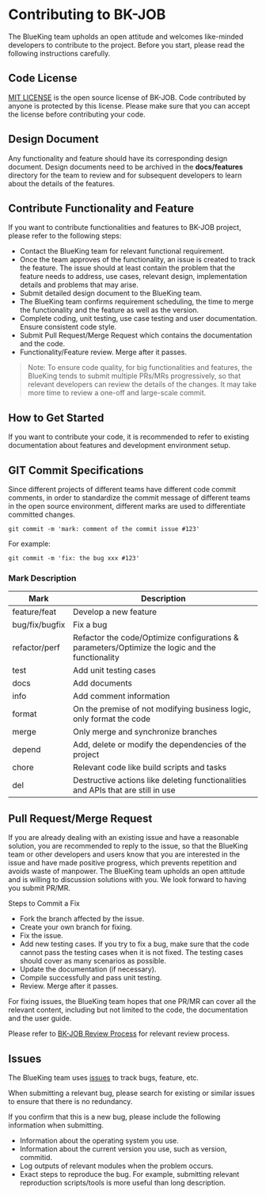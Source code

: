 # Contributing to BK-JOB

The BlueKing team upholds an open attitude and welcomes like-minded developers to contribute to the project. Before you start, please read the following instructions carefully.

## Code License

[MIT LICENSE](LICENSE.txt) is the open source license of BK-JOB. Code contributed by anyone is protected by this license. Please make sure that you can accept the license before contributing your code.

## Design Document

Any functionality and feature should have its corresponding design document. Design documents need to be archived in the **docs/features** directory for the team to review and for subsequent developers to learn about the details of the features.

## Contribute Functionality and Feature

If you want to contribute functionalities and features to BK-JOB project, please refer to the following steps:

* Contact the BlueKing team for relevant functional requirement.
* Once the team approves of the functionality, an issue is created to track the feature. The issue should at least contain the problem that the feature needs to address, use cases, relevant design, implementation details and problems that may arise.
* Submit detailed design document to the BlueKing team.
* The BlueKing team confirms requirement scheduling, the time to merge the functionality and the feature as well as the version.
* Complete coding, unit testing, use case testing and user documentation. Ensure consistent code style.
* Submit Pull Request/Merge Request which contains the documentation and the code.
* Functionality/Feature review. Merge after it passes.

> Note: To ensure code quality, for big functionalities and features, the BlueKing tends to submit multiple PRs/MRs progressively, so that relevant developers can review the details of the changes. It may take more time to review a one-off and large-scale commit.

## How to Get Started

If you want to contribute your code, it is recommended to refer to existing documentation about features and development environment setup.

## GIT Commit Specifications

Since different projects of different teams have different code commit comments, in order to standardize the commit message of different teams in the open source environment, different marks are used to differentiate committed changes.

```
git commit -m 'mark: comment of the commit issue #123'
```

For example:

```shell
git commit -m 'fix: the bug xxx #123'
```

### Mark Description

| Mark     | Description                                   |
| -------- | -------------------------------------- |
| feature/feat  | Develop a new feature                             |
| bug/fix/bugfix   | Fix a bug                                |
| refactor/perf | Refactor the code/Optimize configurations & parameters/Optimize the logic and the functionality |
| test     | Add unit testing cases                   |
| docs     | Add documents                               |
| info     | Add comment information                         |
| format   | On the premise of not modifying business logic, only format the code  |
| merge    | Only merge and synchronize branches                       |
| depend   | Add, delete or modify the dependencies of the project                 |
| chore    | Relevant code like build scripts and tasks                 |
| del    | Destructive actions like deleting functionalities and APIs that are still in use               |

## Pull Request/Merge Request

If you are already dealing with an existing issue and have a reasonable solution, you are recommended to reply to the issue, so that the BlueKing team or other developers and users know that you are interested in the issue and have made positive progress, which prevents repetition and avoids waste of manpower. The BlueKing team upholds an open attitude and is willing to discussion solutions with you. We look forward to having you submit PR/MR.

Steps to Commit a Fix

* Fork the branch affected by the issue.
* Create your own branch for fixing.
* Fix the issue.
* Add new testing cases. If you try to fix a bug, make sure that the code cannot pass the testing cases when it is not fixed. The testing cases should cover as many scenarios as possible.
* Update the documentation (if necessary).
* Compile successfully and pass unit testing.
* Review. Merge after it passes.

For fixing issues, the BlueKing team hopes that one PR/MR can cover all the relevant content, including but not limited to the code, the documentation and the user guide.

Please refer to [BK-JOB Review Process](./docs/specification/review.en.md) for relevant review process.

## Issues

The BlueKing team uses [issues](https://github.com/Tencent/bk-job/issues) to track bugs, feature, etc.

When submitting a relevant bug, please search for existing or similar issues to ensure that there is no redundancy.

If you confirm that this is a new bug, please include the following information when submitting.

* Information about the operating system you use.
* Information about the current version you use, such as version, commitid.
* Log outputs of relevant modules when the problem occurs.
* Exact steps to reproduce the bug. For example, submitting relevant reproduction scripts/tools is more useful than long description.
